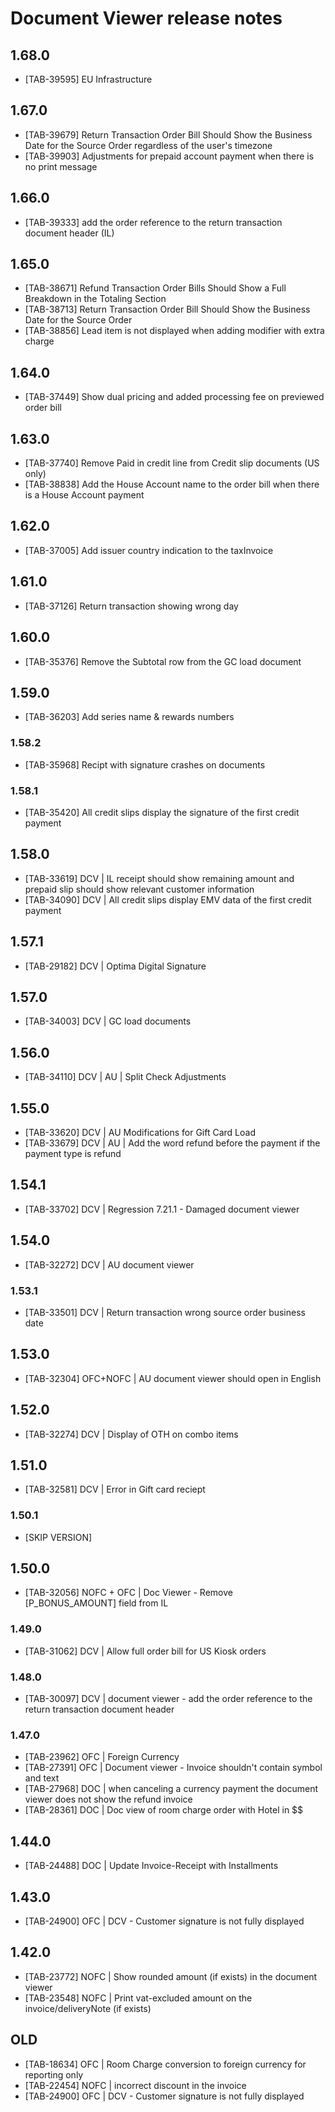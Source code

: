 # Document Viewer release notes

## 1.68.0
* [TAB-39595] EU Infrastructure

## 1.67.0
* [TAB-39679] Return Transaction Order Bill Should Show the Business Date for the Source Order regardless of the user's timezone
* [TAB-39903] Adjustments for prepaid account payment when there is no print message

## 1.66.0
* [TAB-39333] add the order reference to the return transaction document header (IL)

## 1.65.0
* [TAB-38671] Refund Transaction Order Bills Should Show a Full Breakdown in the Totaling Section
* [TAB-38713] Return Transaction Order Bill Should Show the Business Date for the Source Order
* [TAB-38856] Lead item is not displayed when adding modifier with extra charge

## 1.64.0
* [TAB-37449] Show dual pricing and added processing fee on previewed order bill

## 1.63.0
* [TAB-37740] Remove Paid in credit line from Credit slip documents (US only)
* [TAB-38838] Add the House Account name to the order bill when there is a House Account payment

## 1.62.0
* [TAB-37005] Add issuer country indication to the taxInvoice

## 1.61.0
* [TAB-37126] Return transaction showing wrong day

## 1.60.0
* [TAB-35376] Remove the Subtotal row from the GC load document

## 1.59.0
* [TAB-36203] Add series name & rewards numbers

### 1.58.2
* [TAB-35968] Recipt with signature crashes on documents

### 1.58.1
* [TAB-35420] All credit slips display the signature of the first credit payment

## 1.58.0
* [TAB-33619] DCV | IL receipt should show remaining amount and prepaid slip should show relevant customer information
* [TAB-34090] DCV | All credit slips display EMV data of the first credit payment

## 1.57.1
* [TAB-29182] DCV | Optima Digital Signature

## 1.57.0
* [TAB-34003] DCV | GC load documents

## 1.56.0
* [TAB-34110] DCV | AU | Split Check Adjustments

## 1.55.0
* [TAB-33620] DCV | AU Modifications for Gift Card Load
* [TAB-33679] DCV | AU | Add the word refund before the payment if the payment type is refund

## 1.54.1
* [TAB-33702] DCV | Regression 7.21.1 - Damaged document viewer

## 1.54.0
* [TAB-32272] DCV | AU document viewer

### 1.53.1
* [TAB-33501] DCV | Return transaction wrong source order business date

## 1.53.0
* [TAB-32304] OFC+NOFC | AU document viewer should open in English

## 1.52.0
* [TAB-32274] DCV | Display of OTH on combo items

## 1.51.0
* [TAB-32581] DCV | Error in Gift card reciept

### 1.50.1
* [SKIP VERSION]

## 1.50.0
* [TAB-32056] NOFC + OFC | Doc Viewer - Remove [P_BONUS_AMOUNT] field from IL

### 1.49.0
* [TAB-31062] DCV | Allow full order bill for US Kiosk orders

### 1.48.0
* [TAB-30097] DCV |  document viewer - add the order reference to the return transaction document header

### 1.47.0
* [TAB-23962] OFC | Foreign Currency
* [TAB-27391] OFC | Document viewer -  Invoice shouldn't contain symbol and text
* [TAB-27968] DOC | when canceling a currency payment the document viewer does not show the refund invoice
* [TAB-28361] DOC | Doc view of room charge order with Hotel in $$

## 1.44.0
* [TAB-24488] DOC | Update Invoice-Receipt with Installments

## 1.43.0
* [TAB-24900] OFC | DCV - Customer signature is not fully displayed

## 1.42.0
* [TAB-23772] NOFC | Show rounded amount (if exists) in the document viewer
* [TAB-23548] NOFC | Print vat-excluded amount on the invoice/deliveryNote (if exists)

## OLD
* [TAB-18634] OFC | Room Charge conversion to foreign currency for reporting only
* [TAB-22454] NOFC | incorrect discount in the invoice
* [TAB-24900] OFC | DCV - Customer signature is not fully displayed
